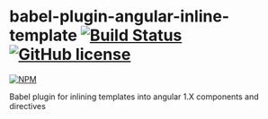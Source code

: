 # babel-plugin-angular-inline-template [![Build Status](https://travis-ci.org/assisrafael/babel-plugin-angular-inline-template.svg?branch=master)](https://travis-ci.org/assisrafael/babel-plugin-angular-inline-template) [![GitHub license](https://img.shields.io/badge/license-MIT-blue.svg)](https://raw.githubusercontent.com/assisrafael/babel-plugin-angular-inline-template/master/LICENSE)

[![NPM](https://nodei.co/npm/babel-plugin-angular-inline-template.png?downloads=true&downloadRank=true&stars=true)](https://nodei.co/npm/babel-plugin-angular-inline-template/)

Babel plugin for inlining templates into angular 1.X components and directives
